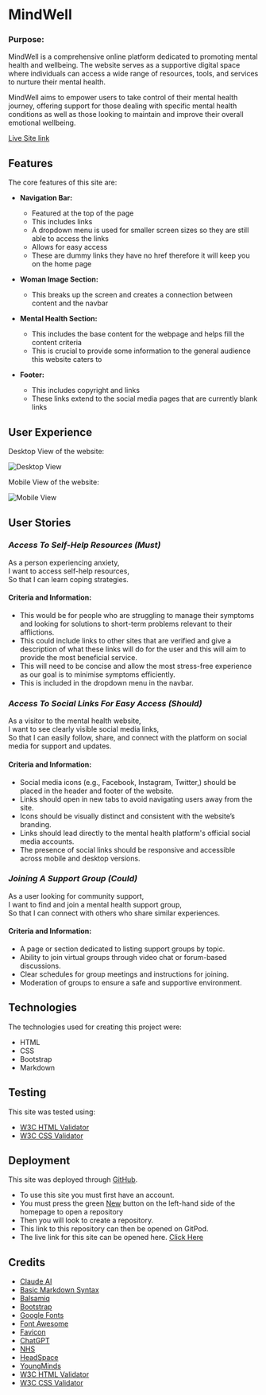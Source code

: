 # MindWell # 

### Purpose: ###
MindWell is a comprehensive online platform dedicated to promoting mental health and wellbeing. The website serves as a supportive digital space where individuals can access a wide range of resources, tools, and services to nurture their mental health.

MindWell aims to empower users to take control of their mental health journey, offering support for those dealing with specific mental health conditions as well as those looking to maintain and improve their overall emotional wellbeing.

[Live Site link](https://jacktaylor85.github.io/Formative-Assessment/)
## Features ##
The core features of this site are:

- __Navigation Bar:__
  - Featured at the top of the page
  - This includes links
  - A dropdown menu is used for smaller screen sizes so they are still able to access the links
  - Allows for easy access
  - These are dummy links they have no href therefore it will keep you on the home page

- __Woman Image Section:__
  - This breaks up the screen and creates a connection between content and the navbar

- __Mental Health Section:__
  - This includes the base content for the webpage and helps fill the content criteria
  - This is crucial to provide some information to the general audience this website caters to
  
- __Footer:__
  - This includes copyright and links
  - These links extend to the social media pages that are currently blank links

## User Experience ##
Desktop View of the website:

![Desktop View](/assets/images/Screenshot%202024-09-30%20111809.png)

Mobile View of the website:

![Mobile View](/assets/images/Screenshot%202024-09-30%20112052.png)
## User Stories ##

### *Access To Self-Help Resources (Must)* ###
As a person experiencing anxiety,<br/>I want to access self-help resources,<br/>So that I can learn coping strategies.

#### Criteria and Information: ####
- This would be for people who are struggling to manage their symptoms and looking for solutions to short-term problems relevant to their afflictions.
- This could include links to other sites that are verified and give a description of what these links will do for the user and this will aim to provide the most beneficial service.
- This will need to be concise and allow the most stress-free experience as our goal is to minimise symptoms efficiently. 
- This is included in the dropdown menu in the navbar.

### *Access To Social Links For Easy Access (Should)* ###
As a visitor to the mental health website,<br/>
I want to see clearly visible social media links,<br/>
So that I can easily follow, share, and connect with the platform on social media for support and updates.

#### Criteria and Information: ####
  - Social media icons (e.g., Facebook, Instagram, Twitter,) should be placed in the header and footer of the website.
  - Links should open in new tabs to avoid navigating users away from the site.
  - Icons should be visually distinct and consistent with the website’s branding.
  - Links should lead directly to the mental health platform's official social media accounts.
  - The presence of social links should be responsive and accessible across mobile and desktop versions.

  ### *Joining A Support Group (Could)* ###
As a user looking for community support,<br/>
I want to find and join a mental health support group,<br/>
So that I can connect with others who share similar experiences.

#### Criteria and Information: ####
  - A page or section dedicated to listing support groups by topic.
  - Ability to join virtual groups through video chat or forum-based discussions.
  - Clear schedules for group meetings and instructions for joining.
  - Moderation of groups to ensure a safe and supportive environment.

## Technologies ##
The technologies used for creating this project were:
- HTML
- CSS
- Bootstrap
- Markdown

## Testing ##

This site was tested using:

- [W3C HTML Validator](https://validator.w3.org)
- [W3C CSS Validator](https://jigsaw.w3.org/css-validator/)

## Deployment ##
This site was deployed through [GitHub](https://github.com).
- To use this site you must first have an account. 
- You must press the green [New](https://github.com/new) button on the left-hand side of the homepage to open a repository
- Then you will look to create a repository. 
- This link to this repository can then be opened on GitPod. 
- The live link for this site can be opened here. [Click Here](https://jacktaylor85.github.io/Formative-Assessment/)

## Credits ##
- [Claude AI](https://www.google.com/url?sa=t&rct=j&q=&esrc=s&source=web&cd=&cad=rja&uact=8&ved=2ahUKEwiL_sntr-qIAxWJQkEAHaRwCIkQFnoECAkQAQ&url=https%3A%2F%2Fclaude.ai%2F&usg=AOvVaw2e9nJiB56fxuZtuB3NvSvX&opi=89978449)
- [Basic Markdown Syntax](https://www.markdownguide.org/basic-syntax/)
- [Balsamiq](https://www.googleadservices.com/pagead/aclk?sa=L&ai=DChcSEwjFjrzkuuqIAxXso1AGHV7DKHwYABAAGgJkZw&ae=2&co=1&gclid=Cj0KCQjwmOm3BhC8ARIsAOSbapU4YSXci5yx-z5CoB0sy1BdT06FtcHm1lbcs6so4oqQeuFCO_ZjDTAaAtOqEALw_wcB&ohost=www.google.com&cid=CAESVuD2QHqr96cVPjs-94X_uG4SlO0kN6MX7viZpp6oCldAtFnAxoXCxWuQjpoBDvhqcxHwPHYT87dVcdBJ1slaeYr3xEOJYNyr-_R0wYpSe3vruU4CwZ-Q&sig=AOD64_3zVzBAoZbC7UEIFCMVAmTwioXvcA&q&adurl&ved=2ahUKEwjBkLfkuuqIAxVraEEAHeQ9FyQQ0Qx6BAgKEAE)
- [Bootstrap](https://getbootstrap.com)
- [Google Fonts](https://fonts.google.com)
- [Font Awesome](https://fontawesome.com)
- [Favicon](https://favicon.io)
- [ChatGPT](https://openai.com/chatgpt/)
- [NHS](https://www.google.com/url?sa=t&rct=j&q=&esrc=s&source=web&cd=&cad=rja&uact=8&ved=2ahUKEwjgqIaZ7uqIAxUv9LsIHer_ATAQFnoECAkQAQ&url=https%3A%2F%2Fwww.nhs.uk%2Fnhs-services%2Fmental-health-services%2F&usg=AOvVaw1_cpejSeCBUZp2ZgRdF5pz&opi=89978449)
- [HeadSpace](https://www.googleadservices.com/pagead/aclk?sa=L&ai=DChcSEwi4jL-o7uqIAxXJloMHHYm8IaYYABAAGgJlZg&ae=2&co=1&gclid=Cj0KCQjwmOm3BhC8ARIsAOSbapU7BHVeLZGetLrKF9MUOzniguIbykm2MwiNNxJIdJsXn4sJRhu3LOAaAqocEALw_wcB&ohost=www.google.com&cid=CAESVuD2E5l8gP0BJwHv4dfbNb_hh3vJQMEQQSlp_ak9gu1X80KPCLvnlj1c4yCDpc3fkh4zvTDl9w6B5K8TF10lRFmQkC1zaqd59cZFtLJVT27leF03ji37&sig=AOD64_2EC6D6QCqbFFbBEBk7Ug_zRqV26w&q&adurl&ved=2ahUKEwidi7io7uqIAxWMg_0HHbr3CcUQ0Qx6BAgJEAE)
- [YoungMinds](https://www.google.com/url?sa=t&rct=j&q=&esrc=s&source=web&cd=&cad=rja&uact=8&ved=2ahUKEwiHqpu87uqIAxXCgf0HHVIhInYQFnoECAcQAQ&url=https%3A%2F%2Fwww.youngminds.org.uk%2F&usg=AOvVaw0qc_gIkPPl15nzAnIAkUln&opi=89978449)
- [W3C HTML Validator](https://validator.w3.org)
- [W3C CSS Validator](https://jigsaw.w3.org/css-validator/)